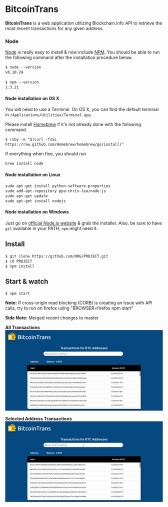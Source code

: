 # BitcoinTrans 

**BitcoinTrans** is a web application utilizing Blockchain.info API to retrieve the most recent transactions for any given   address.

### Node

[Node](http://nodejs.org/) is really easy to install & now include [NPM](https://npmjs.org/).
You should be able to run the following command after the installation procedure
below.

    $ node --version
    v0.10.24

    $ npm --version
    1.3.21

#### Node installation on OS X

You will need to use a Terminal. On OS X, you can find the default terminal in
`/Applications/Utilities/Terminal.app`.

Please install [Homebrew](http://brew.sh/) if it's not already done with the following command.

    $ ruby -e "$(curl -fsSL https://raw.github.com/Homebrew/homebrew/go/install)"

If everything when fine, you should run

    brew install node

#### Node installation on Linux

    sudo apt-get install python-software-properties
    sudo add-apt-repository ppa:chris-lea/node.js
    sudo apt-get update
    sudo apt-get install nodejs

#### Node installation on Windows

Just go on [official Node.js website](http://nodejs.org/) & grab the installer.
Also, be sure to have `git` available in your PATH, `npm` might need it.

## Install

    $ git clone https://github.com/ORG/PROJECT.git
    $ cd PROJECT
    $ npm install

## Start & watch

    $ npm start

**Note:** If cross-origin read blocking (CORB) is creating an issue with API calls, try to run on firefox using "BROWSER=firefox npm start"

**Side Note:** Merged recent changes to master 

**All Transactions**
<img src='https://github.com/lihaojin/BitcoinTrans_FrontEnd/blob/master/bitcointransgif.gif' />

**Selected Address Transactions**
<img src='https://github.com/lihaojin/BitcoinTrans_FrontEnd/blob/master/bitcointransgif2.gif' />



